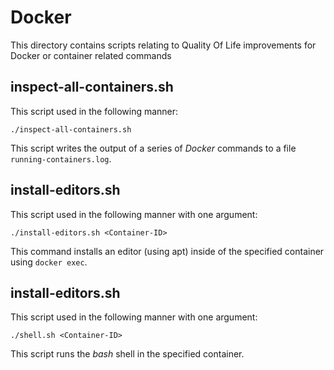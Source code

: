 # Docker 
This directory contains scripts relating to Quality Of Life improvements for Docker or container related commands 

## inspect-all-containers.sh
This script used in the following manner:
```
./inspect-all-containers.sh
```
This script writes the output of a series of *Docker* commands to a file `running-containers.log`.
## install-editors.sh
This script used in the following manner with one argument:
```
./install-editors.sh <Container-ID>
```
This command installs an editor (using apt) inside of the specified container using `docker exec`.

## install-editors.sh
This script used in the following manner with one argument:
```
./shell.sh <Container-ID>
```

This script runs the *bash* shell in the specified container.